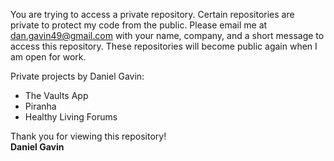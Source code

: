 
You are trying to access a private repository. Certain repositories are private to protect my code from the public. Please email me at dan.gavin49@gmail.com with your name, company, and a short message to access this repository. These repositories will become public again when I am open for work.

Private projects by Daniel Gavin:
- The Vaults App
- Piranha
- Healthy Living Forums

Thank you for viewing this repository!\
**Daniel Gavin**
